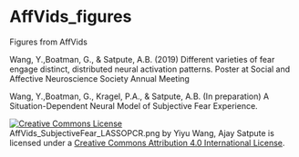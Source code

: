 # AffVids_figures

Figures from AffVids

Wang, Y.,Boatman, G., & Satpute, A.B. (2019) Different varieties of fear engage distinct, distributed neural activation patterns. Poster at Social and Affective Neuroscience Society Annual Meeting

Wang, Y.,Boatman, G., Kragel, P.A., & Satpute, A.B. (In preparation) A Situation-Dependent Neural Model of Subjective Fear Experience.

<a rel="license" href="http://creativecommons.org/licenses/by/4.0/"><img alt="Creative Commons License" style="border-width:0" src="https://i.creativecommons.org/l/by/4.0/88x31.png" /></a><br /><span xmlns:dct="http://purl.org/dc/terms/" href="http://purl.org/dc/dcmitype/StillImage" property="dct:title" rel="dct:type">AffVids_SubjectiveFear_LASSOPCR.png </span> by <span xmlns:cc="http://creativecommons.org/ns#" property="cc:attributionName">Yiyu Wang, Ajay Satpute</span> is licensed under a <a rel="license" href="http://creativecommons.org/licenses/by/4.0/">Creative Commons Attribution 4.0 International License</a>.
